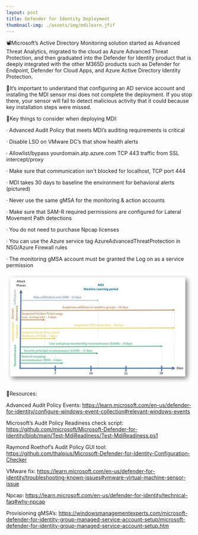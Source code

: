 ```yaml
---
layout: post
title: Defender for Identity Deployment
thumbnail-img: ./assets/img/mdilearn.jfif
---
```

📽️Microsoft’s Active Directory Monitoring solution started as Advanced Threat Analytics, migrated to the cloud as Azure Advanced Threat Protection, and then graduated into the Defender for Identity product that is deeply integrated with the other M365D products such as Defender for Endpoint, Defender for Cloud Apps, and Azure Active Directory Identity Protection.

🛑It’s important to understand that configuring an AD service account and installing the MDI sensor msi does not complete the deployment. If you stop there, your sensor will fail to detect malicious activity that it could because key installation steps were missed.

📝Key things to consider when deploying MDI:

·       Advanced Audit Policy that meets MDI’s auditing requirements is critical

·       Disable LSO on VMware DC’s that show health alerts

·       Allowlist/bypass yourdomain.atp.azure.com TCP 443 traffic from SSL intercept/proxy

·       Make sure that communication isn't blocked for localhost, TCP port 444

·       MDI takes 30 days to baseline the environment for behavioral alerts (pictured)

·       Never use the same gMSA for the monitoring & action accounts

·       Make sure that SAM-R required permissions are configured for Lateral Movement Path detections

·       You do not need to purchase Npcap licenses

·       You can use the Azure service tag AzureAdvancedThreatProtection in NSG/Azure Firewall rules

·       The monitoring gMSA account must be granted the Log on as a service permission

![Image](/assets/img/mdilearn.jfif)

🎒Resources:

Advanced Audit Policy Events: https://learn.microsoft.com/en-us/defender-for-identity/configure-windows-event-collection#relevant-windows-events

Microsoft’s Audit Policy Readiness check script: https://github.com/microsoft/Microsoft-Defender-for-Identity/blob/main/Test-MdiReadiness/Test-MdiReadiness.ps1

Raymond Roethof’s Audit Policy GUI tool: https://github.com/thalpius/Microsoft-Defender-for-Identity-Configuration-Checker

VMware fix: https://learn.microsoft.com/en-us/defender-for-identity/troubleshooting-known-issues#vmware-virtual-machine-sensor-issue

Npcap: https://learn.microsoft.com/en-us/defender-for-identity/technical-faq#why-npcap

Provisioning gMSA’s: https://windowsmanagementexperts.com/microsoft-defender-for-identity-group-managed-service-account-setup/microsoft-defender-for-identity-group-managed-service-account-setup.htm